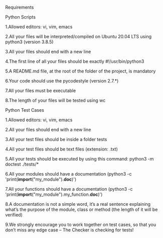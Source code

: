 Requirements


Python Scripts

1.Allowed editors: vi, vim, emacs

2.All your files will be interpreted/compiled on Ubuntu 20.04 LTS using python3 (version 3.8.5)

3.All your files should end with a new line

4.The first line of all your files should be exactly #!/usr/bin/python3

5.A README.md file, at the root of the folder of the project, is mandatory

6.Your code should use the pycodestyle (version 2.7.*)

7.All your files must be executable

8.The length of your files will be tested using wc


Python Test Cases

1.Allowed editors: vi, vim, emacs

2.All your files should end with a new line

3.All your test files should be inside a folder tests

4.All your test files should be text files (extension: .txt)

5.All your tests should be executed by using this command: python3 -m doctest ./tests/*

6.All your modules should have a documentation (python3 -c 'print(__import__("my_module").__doc__)')

7.All your functions should have a documentation (python3 -c 'print(__import__("my_module").my_function.__doc__)')

8.A documentation is not a simple word, it’s a real sentence explaining what’s the purpose of the module, class or method (the length of it will be verified)

9.We strongly encourage you to work together on test cases, so that you don’t miss any edge case – The Checker is checking for tests!
